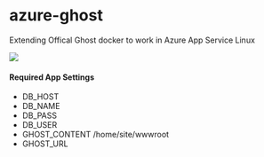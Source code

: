 # azure-ghost
Extending Offical Ghost docker to work in Azure App Service Linux


<a href="https://portal.azure.com/#create/Microsoft.Template/uri/https%3a%2f%2fraw.githubusercontent.com%2fprashanthmadi%2fazure-ghost%2fmaster%2fazuredeploy.json" target="_blank">
  <img src="http://azuredeploy.net/deploybutton.png"/>
</a>


#### Required App Settings
- DB_HOST
- DB_NAME
- DB_PASS
- DB_USER
- GHOST_CONTENT /home/site/wwwroot
- GHOST_URL
